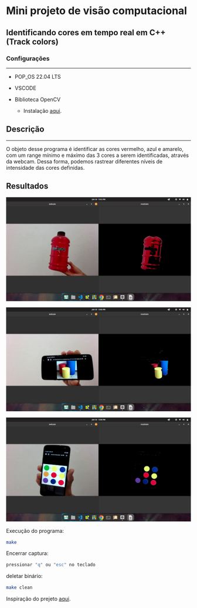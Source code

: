 # Mini projeto de visão computacional

## Identificando cores em tempo real em C++ (Track colors)

### Configurações

---

* POP_OS 22.04 LTS

* VSCODE

* Biblioteca OpenCV
  * Instalação [aqui](https://github.com/isaacvssilva/Learning-C-Plus-Plus/blob/main/recursos/install-opencv-cpp.md).

## Descrição

---

O objeto desse programa é identificar as cores vermelho, azul e amarelo, com um range mínimo e máximo das 3 cores a serem identificadas, através da webcam. Dessa forma, podemos rastrear diferentes níveis de intensidade das cores definidas.

## Resultados

![1](img/img1.png)

![2](img/img2.png)

![3](img/img3.png)

Execução do programa:

```sh
make
```

Encerrar captura:

```sh
pressionar "q" ou "esc" no teclado
```

deletar binário:

```sh
make clean
```

Inspiração do prejeto [aqui](https://suzana-svm.medium.com/vis%C3%A3o-computacional-detec%C3%A7%C3%A3o-de-cores-em-tempo-real-utilizando-python-e-opencv-a466444d40e).
